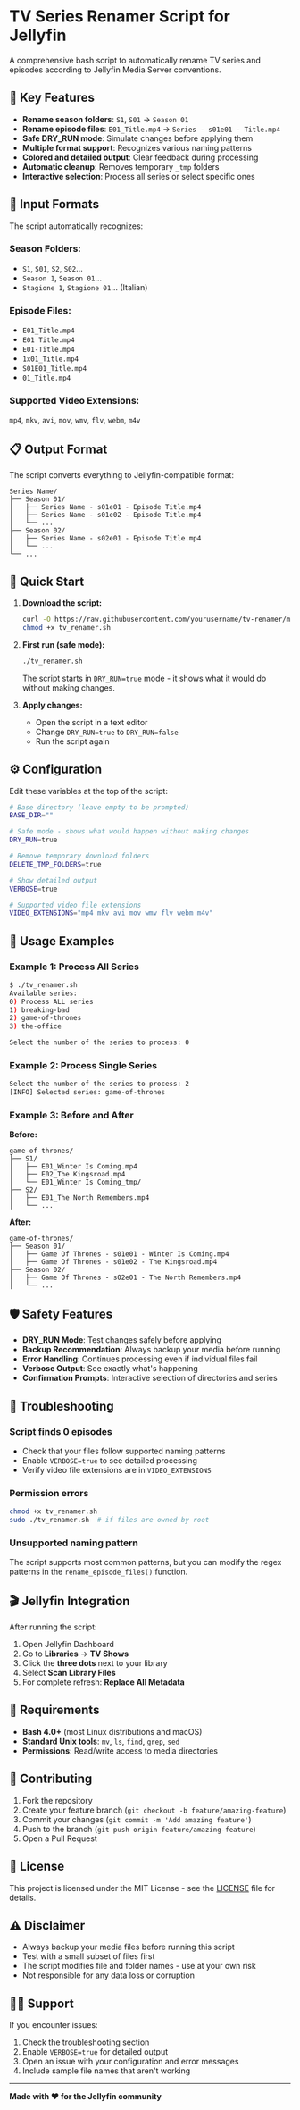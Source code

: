 # TV Series Renamer Script for Jellyfin

A comprehensive bash script to automatically rename TV series and episodes according to Jellyfin Media Server conventions.

## 🎯 Key Features

- **Rename season folders**: `S1`, `S01` → `Season 01`
- **Rename episode files**: `E01_Title.mp4` → `Series - s01e01 - Title.mp4`
- **Safe DRY_RUN mode**: Simulate changes before applying them
- **Multiple format support**: Recognizes various naming patterns
- **Colored and detailed output**: Clear feedback during processing
- **Automatic cleanup**: Removes temporary `_tmp` folders
- **Interactive selection**: Process all series or select specific ones

## 📁 Input Formats

The script automatically recognizes:

### Season Folders:
- `S1`, `S01`, `S2`, `S02`...
- `Season 1`, `Season 01`...
- `Stagione 1`, `Stagione 01`... (Italian)

### Episode Files:
- `E01_Title.mp4`
- `E01 Title.mp4`
- `E01-Title.mp4`
- `1x01_Title.mp4`
- `S01E01_Title.mp4`
- `01_Title.mp4`

### Supported Video Extensions:
`mp4`, `mkv`, `avi`, `mov`, `wmv`, `flv`, `webm`, `m4v`

## 📋 Output Format

The script converts everything to Jellyfin-compatible format:

```
Series Name/
├── Season 01/
│   ├── Series Name - s01e01 - Episode Title.mp4
│   ├── Series Name - s01e02 - Episode Title.mp4
│   └── ...
├── Season 02/
│   ├── Series Name - s02e01 - Episode Title.mp4
│   └── ...
└── ...
```

## 🚀 Quick Start

1. **Download the script:**
   ```bash
   curl -O https://raw.githubusercontent.com/yourusername/tv-renamer/main/tv_renamer.sh
   chmod +x tv_renamer.sh
   ```

2. **First run (safe mode):**
   ```bash
   ./tv_renamer.sh
   ```
   The script starts in `DRY_RUN=true` mode - it shows what it would do without making changes.

3. **Apply changes:**
   - Open the script in a text editor
   - Change `DRY_RUN=true` to `DRY_RUN=false`
   - Run the script again

## ⚙️ Configuration

Edit these variables at the top of the script:

```bash
# Base directory (leave empty to be prompted)
BASE_DIR=""

# Safe mode - shows what would happen without making changes
DRY_RUN=true

# Remove temporary download folders
DELETE_TMP_FOLDERS=true

# Show detailed output
VERBOSE=true

# Supported video file extensions
VIDEO_EXTENSIONS="mp4 mkv avi mov wmv flv webm m4v"
```

## 📖 Usage Examples

### Example 1: Process All Series
```bash
$ ./tv_renamer.sh
Available series:
0) Process ALL series
1) breaking-bad
2) game-of-thrones
3) the-office

Select the number of the series to process: 0
```

### Example 2: Process Single Series
```bash
Select the number of the series to process: 2
[INFO] Selected series: game-of-thrones
```

### Example 3: Before and After
**Before:**
```
game-of-thrones/
├── S1/
│   ├── E01_Winter Is Coming.mp4
│   ├── E02_The Kingsroad.mp4
│   └── E01_Winter Is Coming_tmp/
├── S2/
│   ├── E01_The North Remembers.mp4
│   └── ...
```

**After:**
```
game-of-thrones/
├── Season 01/
│   ├── Game Of Thrones - s01e01 - Winter Is Coming.mp4
│   ├── Game Of Thrones - s01e02 - The Kingsroad.mp4
├── Season 02/
│   ├── Game Of Thrones - s02e01 - The North Remembers.mp4
│   └── ...
```

## 🛡️ Safety Features

- **DRY_RUN Mode**: Test changes safely before applying
- **Backup Recommendation**: Always backup your media before running
- **Error Handling**: Continues processing even if individual files fail
- **Verbose Output**: See exactly what's happening
- **Confirmation Prompts**: Interactive selection of directories and series

## 🔧 Troubleshooting

### Script finds 0 episodes
- Check that your files follow supported naming patterns
- Enable `VERBOSE=true` to see detailed processing
- Verify video file extensions are in `VIDEO_EXTENSIONS`

### Permission errors
```bash
chmod +x tv_renamer.sh
sudo ./tv_renamer.sh  # if files are owned by root
```

### Unsupported naming pattern
The script supports most common patterns, but you can modify the regex patterns in the `rename_episode_files()` function.

## 🎬 Jellyfin Integration

After running the script:

1. Open Jellyfin Dashboard
2. Go to **Libraries** → **TV Shows**
3. Click the **three dots** next to your library
4. Select **Scan Library Files**
5. For complete refresh: **Replace All Metadata**

## 📝 Requirements

- **Bash 4.0+** (most Linux distributions and macOS)
- **Standard Unix tools**: `mv`, `ls`, `find`, `grep`, `sed`
- **Permissions**: Read/write access to media directories

## 🤝 Contributing

1. Fork the repository
2. Create your feature branch (`git checkout -b feature/amazing-feature`)
3. Commit your changes (`git commit -m 'Add amazing feature'`)
4. Push to the branch (`git push origin feature/amazing-feature`)
5. Open a Pull Request

## 📄 License

This project is licensed under the MIT License - see the [LICENSE](LICENSE) file for details.

## ⚠️ Disclaimer

- Always backup your media files before running this script
- Test with a small subset of files first
- The script modifies file and folder names - use at your own risk
- Not responsible for any data loss or corruption

## 🙋‍♂️ Support

If you encounter issues:

1. Check the troubleshooting section
2. Enable `VERBOSE=true` for detailed output
3. Open an issue with your configuration and error messages
4. Include sample file names that aren't working

---

**Made with ❤️ for the Jellyfin community**